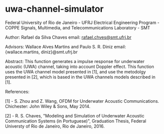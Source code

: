 # uwa-channel-simulator

Federal University of Rio de Janeiro - UFRJ
Electrical Engineering Program - COPPE
Signals, Multimedia, and Telecommunications Laboratory - SMT

Author: Rafael da Silva Chaves
email: rafael.chves@smt.ufrj.br

Advisors: Wallace Alves Martins and Paulo S. R. Diniz
email: {wallace.martins, diniz}@smt.ufrj.br

Abstract: This function generates a impulse response for underwater acoustic (UWA) channel, taking into account Doppler effect. This function uses the UWA channel model presented in [1], and use the metodolgy presented in [2], which is based in the UWA channels models described in [1].

References:

[1] - S. Zhou and Z. Wang, OFDM for Underwater Acoustic Communications. Chichester: John Wiley & Sons, May 2014.

[2] - R. S. Chaves, "Modeling and Simulation of Underwater Acoustic Communication Systems (in Portuguese)", Graduation Thesis, Federal Universty of Rio de Janeiro, Rio de Janeiro, 2016.
